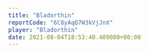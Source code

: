 ```yaml
---
title: "Bladorthin"
reportCode: "6C8yAqQ7W3kVjJnX"
player: "Bladorthin"
date: 2021-08-04T18:53:40.409000+00:00
---
```

